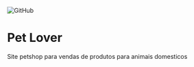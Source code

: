 ![GitHub](https://img.shields.io/github/license/adudecoder/petlover?style=for-the-badge)

# Pet Lover

Site petshop para vendas de produtos para animais domesticos
